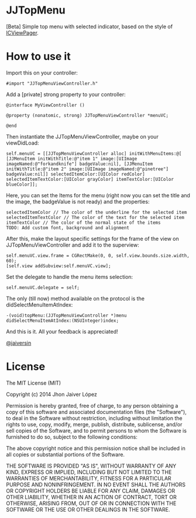 JJTopMenu
=========

[Beta] Simple top menu with selected indicator, based on the style of [ICViewPager](https://github.com/monsieurje/ICViewPager).

How to use it
=============

Import this on your controller:

    #import "JJTopMenuViewController.h"

Add a [private] strong property to your controller:

    @interface MyViewController ()

    @property (nonatomic, strong) JJTopMenuViewController *menuVC;

    @end


Then instantiate the JJTopMenuViewController, maybe on your viewDidLoad:

    self.menuVC = [[JJTopMenuViewController alloc] initWithMenuItems:@[ [JJMenuItem initWithTitle:@"item 1" image:[UIImage imageNamed:@"forkandknife"] badgeValue:nil], [JJMenuItem initWithTitle:@"item 2" image:[UIImage imageNamed:@"pinetree"] badgeValue:nil]] selectedItemColor:[UIColor redColor] selectedItemTextColor:[UIColor grayColor] itemTextColor:[UIColor blueColor]];

Here, you can set the Items for the menu (right now you can set the title and the image, the badgeValue is not ready) and the properties:

    selectedItemColor // The color of the underline for the selected item
    selectedItemTextColor // The color of the text for the selected item
    itemTextColor // The color of the normal state of the items
    TODO: Add custom font, background and alignment

After this, make the layout specific settings for the frame of the view on JJTopMenuViewController and add it to the superview:

    self.menuVC.view.frame = CGRectMake(0, 0, self.view.bounds.size.width, 60);
    [self.view addSubview:self.menuVC.view];

Set the delegate to handle the menu items selection:

    self.menuVC.delegate = self;


The only (till now) method available on the protocol is the didSelectMenuItemAtIndex:

    -(void)topMenu:(JJTopMenuViewController *)menu didSelectMenuItemAtIndex:(NSUInteger)index;
    

And this is it. All your feedback is appreciated!



[@jaiversin](https://twitter.com/jaiversin "Twitt me!")


License
=======

The MIT License (MIT)

Copyright (c) 2014 Jhon Jaiver López

Permission is hereby granted, free of charge, to any person obtaining a copy of
this software and associated documentation files (the "Software"), to deal in
the Software without restriction, including without limitation the rights to
use, copy, modify, merge, publish, distribute, sublicense, and/or sell copies of
the Software, and to permit persons to whom the Software is furnished to do so,
subject to the following conditions:

The above copyright notice and this permission notice shall be included in all
copies or substantial portions of the Software.

THE SOFTWARE IS PROVIDED "AS IS", WITHOUT WARRANTY OF ANY KIND, EXPRESS OR
IMPLIED, INCLUDING BUT NOT LIMITED TO THE WARRANTIES OF MERCHANTABILITY, FITNESS
FOR A PARTICULAR PURPOSE AND NONINFRINGEMENT. IN NO EVENT SHALL THE AUTHORS OR
COPYRIGHT HOLDERS BE LIABLE FOR ANY CLAIM, DAMAGES OR OTHER LIABILITY, WHETHER
IN AN ACTION OF CONTRACT, TORT OR OTHERWISE, ARISING FROM, OUT OF OR IN
CONNECTION WITH THE SOFTWARE OR THE USE OR OTHER DEALINGS IN THE SOFTWARE.
